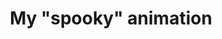 ---
title: 'My "spooky" animation'
redirect_to:
  - 'https://discuss.pencil2d.org/t/my-spooky-animation/1008'
---